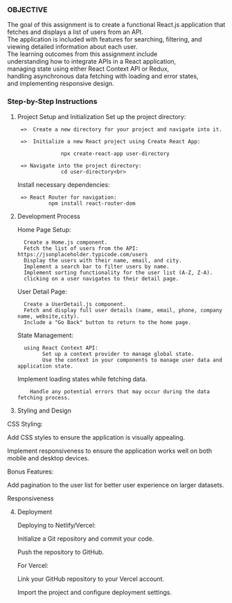 ### OBJECTIVE

The goal of this assignment is to create a functional React.js application that fetches and displays a list of users from an API.<br>
The application is included with features for searching, filtering, and viewing detailed information about each user. <br>
The  learning outcomes from this assignment include <br>understanding how to integrate APIs in a React application, <br>managing state using either React Context API or Redux,<br>handling asynchronous data fetching with loading and error states,<br>and implementing responsive design.

### Step-by-Step Instructions

1. Project Setup and Initialization
   Set up the project directory:<br>

        =>  Create a new directory for your project and navigate into it.

        =>  Initialize a new React project using Create React App:

                     npx create-react-app user-directory

        => Navigate into the project directory:
                     cd user-directory<br>

   Install necessary dependencies:<br>

        => React Router for navigation:
                 npm install react-router-dom

2. Development Process

     Home Page Setup:

         Create a Home.js component.
         Fetch the list of users from the API: https://jsonplaceholder.typicode.com/users
         Display the users with their name, email, and city.
         Implement a search bar to filter users by name.
         Implement sorting functionality for the user list (A-Z, Z-A).
         clicking on a user navigates to their detail page.

    User Detail Page:

         Create a UserDetail.js component.
         Fetch and display full user details (name, email, phone, company name, website,city).
         Include a "Go Back" button to return to the home page.

   State Management:

         using React Context API:
               Set up a context provider to manage global state.
               Use the context in your components to manage user data and application state.


   Implement loading states while fetching data.

           Handle any potential errors that may occur during the data fetching process.


3. Styling and Design

CSS Styling:

   Add CSS styles to ensure the application is visually appealing.

   Implement responsiveness to ensure the application works well on both mobile and desktop devices.


Bonus Features:

   Add pagination to the user list for better user experience on larger datasets.

   Responsiveness


 4. Deployment

    Deploying to Netlify/Vercel:

       Initialize a Git repository and commit your code.

       Push the repository to GitHub.

    For Vercel:

    Link your GitHub repository to your Vercel account.

    Import the project and configure deployment settings.
